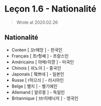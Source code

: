 
# Leçon 1.6 - Nationalité

> Wrote at 2020.02.26

## Nationalité

- Coréen \[ 꼬r헤앙 \] - 한국인
- Français \[ 프r헝쎄 \] - 프랑스인
- Américains \[ 아메r히꺙 \] - 미국인
- Chinois \[ 쉬노아 \] - 중국인
- Japonais \[ 줴쁘네 \] - 일본인
- Russe \[ r허으싀 \] - 러시아인
- Belge \[ 벨지 \] - 벨기에인
- Allemand \[ 알르몽 \] - 독일인
- Britannique \[ 브r히떼닉끼 \] - 영국인
